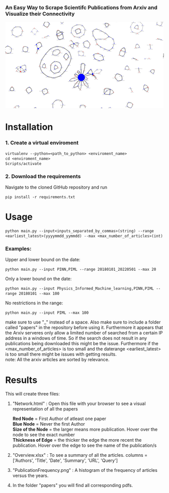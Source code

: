 ### An Easy Way to Scrape Scientifc Publications from Arxiv and Visualize their Connectivity


![Alt Text](exampleNetwork.png)


# Installation

### 1. Create a virtual enviroment

```
virtualenv --python=<path_to_python> <enviroment_name>
cd <enviroment_name>
Scripts/activate
```

### 2. Download the requirements

Navigate to the cloned GitHub repository and run

```
pip install -r requirements.txt
```

# Usage

```
python main.py --input<inputs_separated_by_commas>(string) --range <earliest_latest>(yyyymmdd_yymmdd) --max <max_number_of_articles>(int)
```

### Examples:

Upper and lower bound on the date:
```
python main.py --input PINN,PIML --range 20180101_20220501 --max 20
```

Only a lower bound on the date:
```
python main.py --input Physics_Informed_Machine_learning,PINN,PIML --range 20180101 --max 100
```

No restrictions in the range:
```
python main.py --input PIML --max 100
```

make sure to use "_" instead of a space. Also make sure to include a folder called "papers" in the repository before using it. Furthermore it appears that the Arxiv serveres only allow a limited number of searched from a certain IP address in a windows of time. So if the search does not result in any publications being downloaded this might be the issue. Furthermore if the <max_number_of_articles> is too small and the daterange <earliest_latest> is too small there might be issues with getting results. <br />
note: All the arxiv articles are sorted by relevance.

# Results
This will create three files:

1. "Network.html" : Open this file with your browser to see a visual representation of all the papers
   
    **Red Node**     = First Author of atleast one paper <br />
    **Blue Node** = Never the first Author <br />
    **Size of the Node** = the larger means more publication. Hover over the node to see the exact number <br />
    **Thickness of Edge** = the thicker the edge the more recent the publication. Hover over the edge to see the name of the publication/s <br />
   


2. "Overview.xlsx" : To see a summary of all the articles. columns = ['Authors', 'Title', 'Date', 'Summary', 'URL', 'Query']

3. "PublicationFrequency.png" : A histogram of the frequency of articles versus the years.
4. In the folder "papers" you will find all corresponding pdfs.

